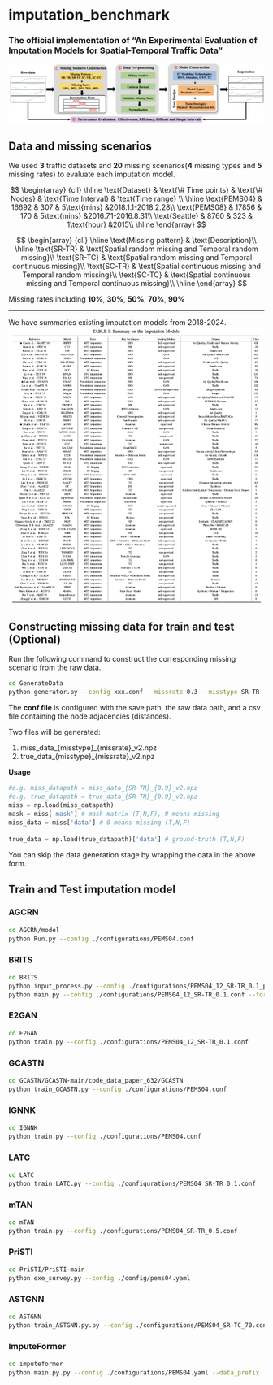 # imputation_benchmark

### The official implementation of “An Experimental Evaluation of Imputation Models for Spatial-Temporal Traffic Data”

![pipeline](./assets/pipeline.png)

## Data and missing scenarios

We used **3** traffic datasets and **20** missing scenarios(**4** missing types and **5** missing rates) to evaluate each imputation model.

$$
\begin{array}
{cll}
\hline
	\text{Dataset} & \text{\# Time points} & \text{\# Nodes} & \text{Time Interval} & \text{Time range} \\
\hline
	\text{PEMS04} & 16692    & 307 & 5\text{mins} &2018.1.1-2018.2.28\\
	\text{PEMS08} & 17856    & 170 & 5\text{mins} &2016.7.1-2016.8.31\\
	\text{Seattle} & 8760    & 323 & 1\text{hour} &2015\\
\hline	
\end{array}
$$

$$
\begin{array}
{cll}
\hline
	\text{Missing pattern} & \text{Description}\\
\hline
	\text{SR-TR} & \text{Spatial random missing and Temporal random missing}\\
	\text{SR-TC} & \text{Spatial random missing and Temporal continuous missing}\\
	\text{SC-TR} & \text{Spatial continuous missing and Temporal random missing}\\
	\text{SC-TC} & \text{Spatial continuous missing and Temporal continuous missing}\\
\hline	
\end{array}
$$

Missing rates including **10%**, **30%**, **50%**, **70%**, **90%**

---

We have summaries existing imputation models from 2018-2024.![pipeline](./assets/summary_imputation_model.png)



## Constructing missing data for train and test (Optional)

Run the following command to construct the corresponding missing scenario from the raw data.

``` bash
cd GenerateData 
python generator.py --config xxx.conf --missrate 0.3 --misstype SR-TR
```

The **conf file** is configured with the save path, the raw data path, and a csv file containing the node adjacencies (distances).

Two files will be generated:

1. miss_data_{misstype}_{missrate}_v2.npz
2. true_data_{misstype}_{missrate}_v2.npz

**Usage**

``` python
#e.g. miss_datapath = miss_data_{SR-TR}_{0.9}_v2.npz
#e.g. true_datapath = true_data_{SR-TR}_{0.9}_v2.npz
miss = np.load(miss_datapath)
mask = miss['mask'] # mask matrix (T,N,F), 0 means missing
miss_data = miss['data'] # 0 means missing (T,N,F)

true_data = np.load(true_datapath)['data'] # ground-truth (T,N,F)

```

You can skip the data generation stage by wrapping the data in the above form.



## Train and Test imputation model

### AGCRN

``` bash
cd AGCRN/model
python Run.py --config ./configurations/PEMS04.conf
```

### BRITS

``` bash
cd BRITS
python input_process.py --config ./configurations/PEMS04_12_SR-TR_0.1_prepare.conf
python main.py --config ./configurations/PEMS04_12_SR-TR_0.1.conf --for_test 0
```

### E2GAN

``` bash
cd E2GAN
python train.py --config ./configurations/PEMS04_12_SR-TR_0.1.conf
```

### GCASTN

``` bash
cd GCASTN/GCASTN-main/code_data_paper_632/GCASTN
python train_GCASTN.py --config ./configurations/PEMS04.conf
```

### IGNNK

``` bash
cd IGNNK
python train.py --config ./configurations/PEMS04.conf
```

### LATC

``` bash
cd LATC
python train_LATC.py --config ./configurations/PEMS04_SR-TR_0.1.conf
```

### mTAN

``` bash
cd mTAN
python train.py --config ./configurations/PEMS04_SR-TR_0.5.conf
```

### PriSTI

``` bash
cd PriSTI/PriSTI-main
python exe_survey.py --config ./config/pems04.yaml
```

### ASTGNN

``` bash
cd ASTGNN
python train_ASTGNN.py.py --config ./configurations/PEMS04_SR-TC_70.conf
```

### ImputeFormer

``` bash
cd imputeformer
python main.py.py --config ./configurations/PEMS04.yaml --data_prefix ./miss_data --dataset PEMS04 --miss_type SR-TR --miss_rate 0.9
```
